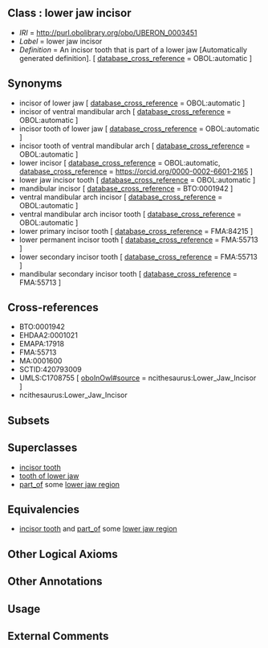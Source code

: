 
## Class : lower jaw incisor

 * *IRI* = http://purl.obolibrary.org/obo/UBERON_0003451
 * *Label* = lower jaw incisor
 * *Definition* = An incisor tooth that is part of a lower jaw [Automatically generated definition]. [ [database_cross_reference](../../ef/oboInOwl#hasDbXref.md) = OBOL:automatic ]

## Synonyms

 * incisor of lower jaw [ [database_cross_reference](../../ef/oboInOwl#hasDbXref.md) = OBOL:automatic ]
 * incisor of ventral mandibular arch [ [database_cross_reference](../../ef/oboInOwl#hasDbXref.md) = OBOL:automatic ]
 * incisor tooth of lower jaw [ [database_cross_reference](../../ef/oboInOwl#hasDbXref.md) = OBOL:automatic ]
 * incisor tooth of ventral mandibular arch [ [database_cross_reference](../../ef/oboInOwl#hasDbXref.md) = OBOL:automatic ]
 * lower incisor [ [database_cross_reference](../../ef/oboInOwl#hasDbXref.md) = OBOL:automatic, [database_cross_reference](../../ef/oboInOwl#hasDbXref.md) = https://orcid.org/0000-0002-6601-2165 ]
 * lower jaw incisor tooth [ [database_cross_reference](../../ef/oboInOwl#hasDbXref.md) = OBOL:automatic ]
 * mandibular incisor [ [database_cross_reference](../../ef/oboInOwl#hasDbXref.md) = BTO:0001942 ]
 * ventral mandibular arch incisor [ [database_cross_reference](../../ef/oboInOwl#hasDbXref.md) = OBOL:automatic ]
 * ventral mandibular arch incisor tooth [ [database_cross_reference](../../ef/oboInOwl#hasDbXref.md) = OBOL:automatic ]
 * lower primary incisor tooth [ [database_cross_reference](../../ef/oboInOwl#hasDbXref.md) = FMA:84215 ]
 * lower permanent incisor tooth [ [database_cross_reference](../../ef/oboInOwl#hasDbXref.md) = FMA:55713 ]
 * lower secondary incisor tooth [ [database_cross_reference](../../ef/oboInOwl#hasDbXref.md) = FMA:55713 ]
 * mandibular secondary incisor tooth [ [database_cross_reference](../../ef/oboInOwl#hasDbXref.md) = FMA:55713 ]

## Cross-references

 * BTO:0001942
 * EHDAA2:0001021
 * EMAPA:17918
 * FMA:55713
 * MA:0001600
 * SCTID:420793009
 * UMLS:C1708755 [ [oboInOwl#source](../../ce/oboInOwl#source.md) = ncithesaurus:Lower_Jaw_Incisor ]
 * ncithesaurus:Lower_Jaw_Incisor

## Subsets


## Superclasses

 * [incisor tooth](../../UBERON/98/UBERON_0001098.md)
 * [tooth of lower jaw](../../UBERON/68/UBERON_0003268.md)
 * [part_of](../../BFO/50/BFO_0000050.md) some [lower jaw region](../../UBERON/10/UBERON_0001710.md)

## Equivalencies

 * [incisor tooth](../../UBERON/98/UBERON_0001098.md) and [part_of](../../BFO/50/BFO_0000050.md) some [lower jaw region](../../UBERON/10/UBERON_0001710.md)

## Other Logical Axioms


## Other Annotations


## Usage


## External Comments

